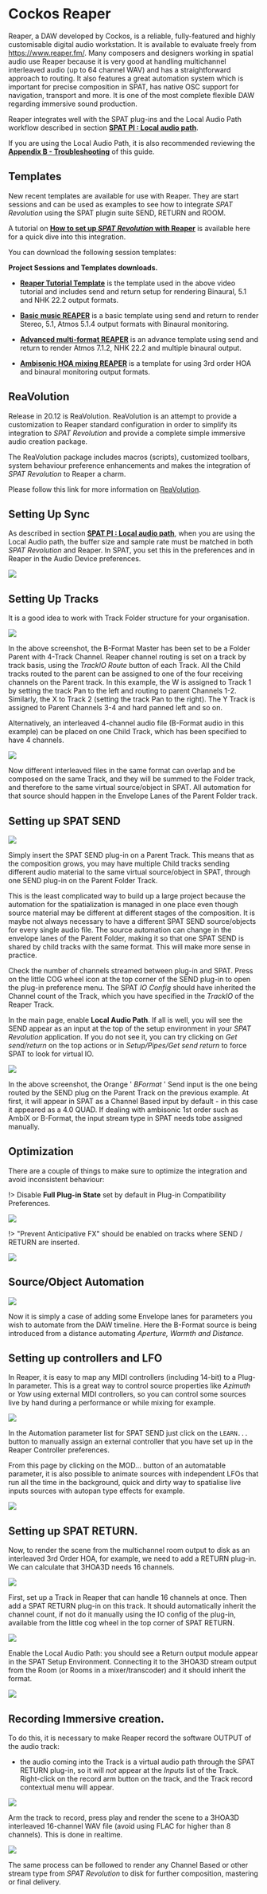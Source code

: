 # Cockos Reaper

Reaper, a DAW developed by Cockos, is a reliable, fully-featured  and highly customisable digital audio workstation. 
It is available to evaluate freely from https://www.reaper.fm/. 
Many composers and designers working in spatial audio use Reaper because it is very good at handling multichannel interleaved audio (up to 64 channel WAV) and has a straightforward approach to routing. 
It also features a great automation system which is important for precise composition in SPAT, has native OSC support for navigation, transport and more. 
It is one of the most complete flexible DAW regarding immersive sound production.


Reaper integrates well with the SPAT plug-ins and the Local Audio Path workflow described in section **[SPAT PI : Local audio path](Ecosystem_&_integration_DAW_Automation_Local_Audio_Path.md)**.

If you are using the Local Audio Path, it is also recommended reviewing the **[Appendix B - Troubleshooting](Appendix_B.md)** of this guide.

## Templates 

New recent templates are available for use with Reaper. 
They are start sessions and can be used as examples to see how to integrate _SPAT Revolution_ using the SPAT plugin suite SEND, RETURN and ROOM.

A tutorial on **[How to set up _SPAT Revolution_ with Reaper](https://youtu.be/XRhO-FJm2KU)** is available here for a quick dive into this integration.

You can download the following session templates:

**Project Sessions and Templates downloads.**

* **[Reaper Tutorial Template](https://public.3.basecamp.com/p/gWoxvBdp33k1fb7xsoh6UAPC)** is the template used in the above video tutorial and includes send and return setup for rendering Binaural, 5.1 and NHK 22.2 output formats.

* **[Basic music REAPER](https://public.3.basecamp.com/p/gWoxvBdp33k1fb7xsoh6UAPC)** is a basic template using send and return to render Stereo, 5.1, Atmos 5.1.4  output formats with Binaural monitoring.

* **[Advanced multi-format REAPER](https://public.3.basecamp.com/p/Lnmvz9x7FhpfciDaP5mSdpVM)**  is an advance template using send and return to render Atmos 7.1.2, NHK 22.2 and multiple binaural output.

* **[Ambisonic HOA mixing REAPER](https://public.3.basecamp.com/p/CRr6noBmpk7ms3hCarGxPMT3)** is a template for using 3rd order HOA and  binaural monitoring output formats.


## ReaVolution

Release in 20.12 is ReaVolution. 
ReaVolution is an attempt to provide a customization to Reaper standard configuration in order to simplify its integration to _SPAT Revolution_ and provide a complete simple immersive audio creation package.

The ReaVolution package includes macros (scripts), customized toolbars, system behaviour preference enhancements and makes the integration of _SPAT Revolution_ to Reaper a charm.

Please follow this link for more information on [ReaVolution](Third_Party_ReaVolution.md).


## Setting Up Sync

As described in section **[SPAT PI : Local audio path](Ecosystem_&_integration_DAW_Automation_Local_Audio_Path.md)**, when you are using the Local Audio path, the buffer size and sample rate must be matched in both _SPAT Revolution_ and Reaper. 
In SPAT, you set this in the preferences and in Reaper in the Audio Device preferences.

![](https://media.githubusercontent.com/media/FLUX-SE/doc_images/main/SpatR/ThirdParty/ReaperPreferencesDevice.jpg)

## Setting Up Tracks

It is a good idea to work with Track Folder structure for your organisation.

![](https://media.githubusercontent.com/media/FLUX-SE/doc_images/main/SpatR/ThirdParty/ReaperTrackFolder.jpg)

In the above screenshot, the B-Format Master has been set to be a Folder Parent with 4-Track Channel. 
Reaper channel routing is set on a track by track basis, using the _TrackIO Route_ button of each Track. 
All the Child tracks routed to the parent can be assigned to one of the four receiving channels on the Parent track. 
In this example, the W is assigned to Track 1 by setting the track Pan to the left and routing to parent Channels 1-2. Similarly, the X to Track 2 (setting the track Pan to the right).
The Y Track is assigned to Parent Channels 3-4 and hard panned left and so on.

Alternatively, an interleaved 4-channel audio file (B-Format audio in this example) can be placed on one Child Track, which has been specified to have 4 channels.


![](https://media.githubusercontent.com/media/FLUX-SE/doc_images/main/SpatR/ThirdParty/ReaperBFormat.jpg)

Now different interleaved files in the same format can overlap and be composed on the same Track, and they will be summed to the Folder track, and therefore to the same virtual source/object in SPAT. 
All automation for that source should happen in the Envelope Lanes of the Parent Folder track.


## Setting up SPAT SEND

![](https://media.githubusercontent.com/media/FLUX-SE/doc_images/main/SpatR/ThirdParty/ReaperSend.png)

Simply insert the SPAT SEND plug-in on a Parent Track. 
This means that as the composition grows, you may have multiple Child tracks sending different audio material to the same virtual source/object in SPAT, through one SEND plug-in on the Parent Folder Track.

This is the least complicated way to build up a large project because the automation for the spatialization is managed in one place even though source material may be different at different stages of the composition. 
It is maybe not always necessary to have a different SPAT SEND source/objects for every single audio file. 
The source automation can change in the envelope lanes of the Parent Folder, making it so that one SPAT SEND is shared by child tracks with the same format. 
This will make more sense in practice.

Check the number of channels streamed between plug-in and SPAT. 
Press on the little COG wheel icon at the top corner of the SEND plug-in to open the plug-in preference menu. 
The SPAT _IO Config_ should have inherited the Channel count of the Track, which you have specified in the _TrackIO_ of the Reaper Track.

In the main page, enable **Local Audio Path**. 
If all is well, you will see the SEND appear as an input at the top of the setup environment in your _SPAT Revolution_ application. 
If you do not see it, you can try clicking on _Get send/return_ on the top actions or in *Setup/Pipes/Get send return* to force SPAT to look for virtual IO.


![](https://media.githubusercontent.com/media/FLUX-SE/doc_images/main/SpatR/ThirdParty/ReaperSendBFormat.jpg)

In the above screenshot, the Orange ' _BFormat_ ' Send input is the one being routed by the SEND plug on the Parent Track on the previous example. 
At first, it will appear in SPAT as a Channel Based input by default - in this case it appeared as a 4.0 QUAD. 
If dealing with ambisonic 1st order such as AmbiX or B-Format, the input stream type in SPAT needs tobe assigned manually.

## Optimization 

There are a couple of things to make sure to optimize the integration and avoid inconsistent behaviour:

!> Disable **Full Plug-in State** set by default in Plug-in Compatibility Preferences.

![](https://media.githubusercontent.com/media/FLUX-SE/doc_images/main/SpatR/ThirdParty/ReaperPreferencesCompatibility.jpg)


!> "Prevent Anticipative FX" should be enabled on tracks where SEND / RETURN are inserted.

![](https://media.githubusercontent.com/media/FLUX-SE/doc_images/main/SpatR/ThirdParty/ReaperPerformanceOptionsMenu.jpg)


## Source/Object Automation

![](https://media.githubusercontent.com/media/FLUX-SE/doc_images/main/SpatR/ThirdParty/ReaperAutomation.png)

Now it is simply a case of adding some Envelope lanes for parameters you wish to automate from the DAW timeline. 
Here the B-Format source is being introduced from a distance automating _Aperture, Warmth and Distance_.

## Setting up controllers and LFO

In Reaper, it is easy to map any MIDI controllers (including 14-bit) to a Plug-In parameter. 
This is a great way to control source properties like _Azimuth_ or _Yaw_ using external MIDI controllers, so you can control some sources live by hand during a performance or while mixing for example.

![](https://media.githubusercontent.com/media/FLUX-SE/doc_images/main/SpatR/ThirdParty/ReaperMIDI.jpg)

In the Automation parameter list for SPAT SEND just click on the <code>LEARN...</code> button to manually assign an external controller that you have set up in the Reaper Controller preferences.

From this page by clicking on the MOD... button of an automatable parameter, it is also possible to animate sources with independent LFOs that run all the time in the background, quick and dirty way to spatialise live inputs sources with autopan type effects for example.

![](https://media.githubusercontent.com/media/FLUX-SE/doc_images/main/SpatR/ThirdParty/ReaperLFO.jpg)

## Setting up SPAT RETURN.

Now, to render the scene from the multichannel room output to disk as an interleaved 3rd Order HOA, for example, we need to add a RETURN plug-in. 
We can calculate that 3HOA3D needs 16 channels.

![](https://media.githubusercontent.com/media/FLUX-SE/doc_images/main/SpatR/ThirdParty/ReaperTrackChannels.jpg)

First, set up a Track in Reaper that can handle 16 channels at once. Then add a SPAT RETURN plug-in on this track. It should automatically inherit the channel count, if not do it manually using the IO config of the plug-in, available from the little cog wheel in the top corner of SPAT RETURN.

![](https://media.githubusercontent.com/media/FLUX-SE/doc_images/main/SpatR/ThirdParty/ReaperReturn.jpg)

Enable the Local Audio Path: you should see a Return output module appear in the SPAT Setup Environment. Connecting it to the 3HOA3D stream output from the Room (or Rooms in a mixer/transcoder) and it should inherit the format.

![](https://media.githubusercontent.com/media/FLUX-SE/doc_images/main/SpatR/ThirdParty/ReaperSessionExample.jpg)

<!-- TODO: update the image -->

## Recording Immersive creation.

To do this, it is necessary to make Reaper record the software OUTPUT of the audio track:

- the audio coming into the Track is a virtual audio path through the SPAT RETURN plug-in, so it will _not_ appear at the _Inputs_ list of the Track. Right-click on the record arm button on the track, and the Track record contextual menu will appear.

![](https://media.githubusercontent.com/media/FLUX-SE/doc_images/main/SpatR/ThirdParty/ReaperRecordOutputMenu.jpg)

Arm the track to record, press play and render the scene to a 3HOA3D interleaved 16-channel WAV file (avoid using FLAC for higher than 8 channels). This is done in realtime.

![](https://media.githubusercontent.com/media/FLUX-SE/doc_images/main/SpatR/ThirdParty/ReaperBounce.png)

The same process can be followed to render any Channel Based or other stream type from _SPAT Revolution_ to disk for further composition, mastering or final delivery.

